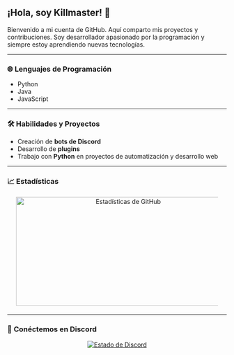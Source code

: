 ## ¡Hola, soy Killmaster! :wave:

Bienvenido a mi cuenta de GitHub. Aquí comparto mis proyectos y contribuciones. Soy desarrollador apasionado por la programación y siempre estoy aprendiendo nuevas tecnologías.

---

### 🌐 **Lenguajes de Programación**  
- Python  
- Java  
- JavaScript

---

### 🛠️ **Habilidades y Proyectos**  
- Creación de **bots de Discord**  
- Desarrollo de **plugins**  
- Trabajo con **Python** en proyectos de automatización y desarrollo web

---

### 📈 **Estadísticas**  
<div align="center" style="margin: 20px;">
  <img height="250" width="500" src="https://github-readme-stats.vercel.app/api?username=killmasterMC&show_icons=true&theme=algolia&count_private=true" alt="Estadísticas de GitHub">
</div>

---

### 💬 **Conéctemos en Discord**  
<div align="center">
  <a href="https://discord.com/users/1092081738513133598">
    <img src="https://lanyard-profile-readme.vercel.app/api/1092081738513133598?theme=dark&bg=809ecf&animated=true&hideDiscrim=false&borderRadius=30px&hideStatus=true&hideBadges=false&idleMessage=Probablemente%20haciendo%20otra%20cosa" alt="Estado de Discord">
  </a>
</div>
